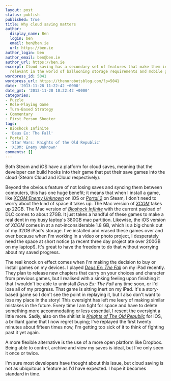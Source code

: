```yaml
---
layout: post
status: publish
published: true
title: Why cloud saving matters
author:
  display_name: Ben
  login: ben
  email: ben@ben.ie
  url: https://ben.ie
author_login: ben
author_email: ben@ben.ie
author_url: https://ben.ie
excerpt: Cloud saving has a secondary set of features that make them increasingly
  relevant in the world of ballooning storage requirements and mobile gaming.
wordpress_id: 5041
wordpress_url: https://thenorobotsblog.com/?p=5041
date: '2013-11-28 11:22:42 +0000'
date_gmt: '2013-11-28 10:22:42 +0000'
categories:
- Puzzle
- Role-Playing Game
- Turn-Based Strategy
- Commentary
- First Person Shooter
tags:
- Bioshock Infinite
- 'Deus Ex: The Fall'
- Portal 2
- 'Star Wars: Knights of the Old Republic'
- 'XCOM: Enemy Unknown'
comments: []
---
```

<p>Both Steam and iOS have a platform for cloud saves, meaning that the developer can build hooks into their game that put their save games into the cloud (Steam Cloud and iCloud respectively).</p>
<p>Beyond the obvious feature of not losing saves and syncing them between computers, this has one huge benefit; it means that when I install a game, like <em><a title="" href="https://itunes.apple.com/ie/app/xcom-enemy-unknown/id639544885?mt=8" target="_blank">XCOM:Enemy Unknown</a></em> on iOS or <em><a href="https://store.steampowered.com/app/620">Portal 2</a></em> on Steam, I don't need to worry about the kind of space it takes up. The Mac version of <em><a href="https://store.steampowered.com/agecheck/app/200510/">XCOM</a></em> takes up 22GB. The Mac version of <em><a href="https://store.steampowered.com/agecheck/app/8870/">Bioshock Infinite</a></em> with the current payload of DLC comes to about 27GB. It just takes a handful of these games to make a real dent in my busy laptop's 380GB mac partition. Likewise, the iOS version of <em>XCOM</em> comes in at a not-inconsiderable 1.8 GB, which is a big chunk out of my 32GB iPad's storage. I've installed and erased these games over and over because when I'm working in a video or photo project, I desperately need the space at short notice (a recent three day project ate over 200GB on my laptop!). It's great to have the freedom to do that without worrying about my saved progress.</p>
<p>The real knock on effect comes when I'm making the decision to buy or install games on my devices. I played <em><a title="" href="https://itunes.apple.com/ie/app/deus-ex-the-fall/id633443676?mt=8" target="_blank">Deus Ex: The Fall</a></em> on my iPad recently. They plan to release new chapters that carry on your choices and character from previous games, but I realised with a sinking feeling upon finishing it that I wouldn't be able to uninstall <em>Deus Ex: The Fall</em> any time soon, or I'd lose all of my progress. That game is sitting inert on my iPad. It's a story-based game so I don't see the point in replaying it, but I also don't want to lose my place in the story! This oversight has left me leery of making similar mistakes in the future. Every time I am tight for space and have to delete something more accommodating or less essential, I resent the oversight a little more. Sadly, also on the shitlist is <em><a title="" href="https://itunes.apple.com/ie/app/star-wars-knights-old-republic/id611436052?mt=8" target="_blank">Knights of The Old Republic</a></em> for iOS, a brilliant game that I now regret buying; I've replayed the first twenty minutes about fifteen times now, I'm getting too sick of it to think of fighting past it yet again.</p>
<p>A more flexible alternative is the use of a more open platform like Dropbox. Being able to control, archive and view my saves is ideal, but I've only seen it once or twice.</p>
<p>I'm sure most developers have thought about this issue, but cloud saving is not as ubiquitous a feature as I'd have expected. I hope it becomes standard in time.</p>

